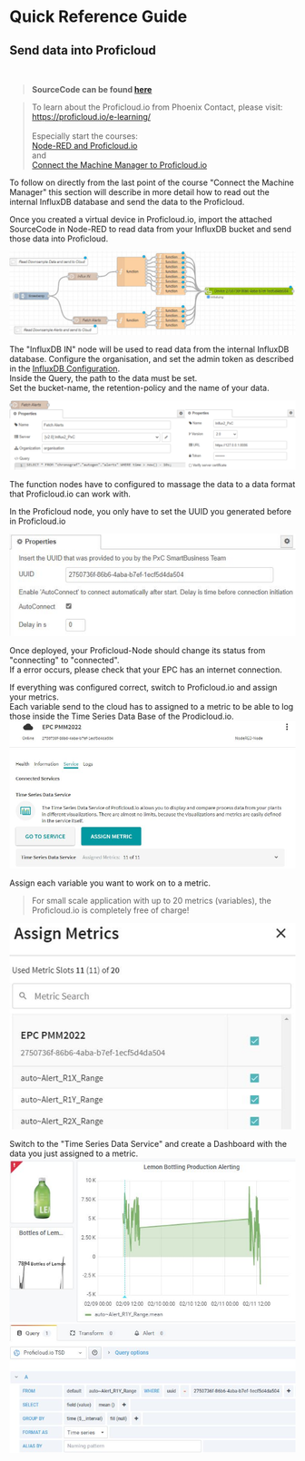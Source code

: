 # Quick Reference Guide<br>

## Send data into Proficloud
<BR>

> **SourceCode can be found [here](../Node-RED/InfluxToProficloud.json)**

>To learn about the Proficloud.io from Phoenix Contact, please visit: <br>
https://proficloud.io/e-learning/ 
<br> <br>
Especially start the courses: <br>
[Node-RED and Proficloud.io](https://proficloud.io/e-learning/get-to-know-node-red-and-proficloud-io/) <br>
and <br>
[Connect the Machine Manager to Proficloud.io](https://proficloud.io/e-learning/connect-the-machine-manager-to-proficloud-io/)

To follow on directly from the last point of the course "Connect the Machine Manager" this section will describe in more detail how to read out the internal InfluxDB database and send the data to the Proficloud. <br>

Once you created a virtual device in Proficloud.io, import the attached SourceCode in Node-RED to read data from your InfluxDB bucket and send those data into Proficloud. <br>

![Proficloud_SourceCode](../../images/Proficloud_SourceCode.JPG) <br>

The "InfluxDB IN" node will be used to read data from the internal InfluxDB database. Configure the organisation, and set the admin token as described in the [InfluxDB Configuration](../Influx2/Influx_Configuration.md). <br>
Inside the Query, the path to the data must be set. <br>
Set the bucket-name, the retention-policy and the name of your data. <br>


![Proficloud_SourceCode](../../images/Proficloud_NodeSettings.JPG) <br>

The function nodes have to configured to massage the data to a data format that Proficloud.io can work with. <br>

In the Proficloud node, you only have to set the UUID you generated before in Proficloud.io <br>

![Proficloud_UUIDSettings](../../images/Proficloud_UUIDSettings.JPG) <br>

Once deployed, your Proficloud-Node should change its status from "connecting" to "connected".  <br>
If a error occurs, please check that your EPC has an internet connection. <br>

If everything was configured correct, switch to Proficloud.io and assign your metrics. <br> Each variable send to the cloud has to assigned to a metric to be able to log those inside the Time Series Data Base of the Prodicloud.io. <br>
![Proficloud_Metrics](../../images/Proficloud_Metrics.JPG) <br>

Assign each variable you want to work on to a metric. <br>

>For small scale application with up to 20 metrics (variables), the Proficloud.io is completely free of charge! <br>

![Proficloud_Metrics_Assigned](../../images/Proficloud_Metrics_Assigned.JPG) <br>

Switch to the "Time Series Data Service" and create a Dashboard with the data you just assigned to a metric.
![Proficloud_TSDB](../../images/Proficloud_TSDB.JPG) <br>
![Proficloud_TSDB](../../images/Proficloud_TSDB_config.JPG) <br>